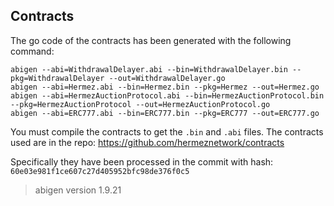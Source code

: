 ## Contracts

The go code of the contracts has been generated with the following command:

```
abigen --abi=WithdrawalDelayer.abi --bin=WithdrawalDelayer.bin --pkg=WithdrawalDelayer --out=WithdrawalDelayer.go
abigen --abi=Hermez.abi --bin=Hermez.bin --pkg=Hermez --out=Hermez.go
abigen --abi=HermezAuctionProtocol.abi --bin=HermezAuctionProtocol.bin --pkg=HermezAuctionProtocol --out=HermezAuctionProtocol.go
abigen --abi=ERC777.abi --bin=ERC777.bin --pkg=ERC777 --out=ERC777.go
```
You must compile the contracts to get the `.bin` and `.abi` files. The contracts used are in the repo: https://github.com/hermeznetwork/contracts

Specifically they have been processed in the commit with hash: `60e03e981f1ce607c27d405952bfc98de376f0c5`

> abigen version 1.9.21